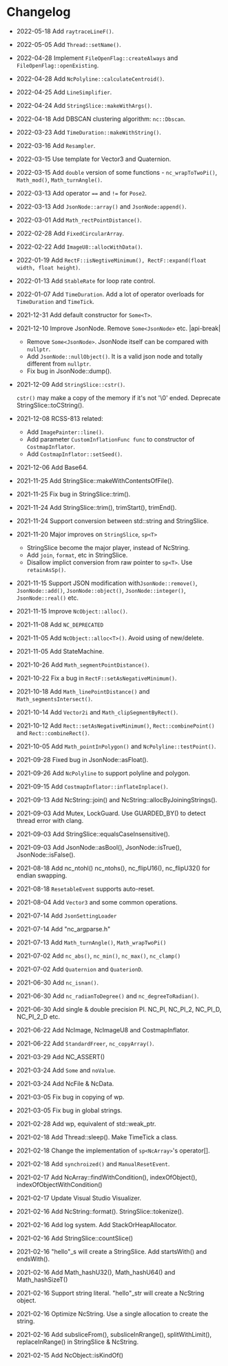 # Changelog

- 2022-05-18 Add `raytraceLineF()`.
- 2022-05-05 Add `Thread::setName()`.
- 2022-04-28 Implement `FileOpenFlag::createAlways` and `FileOpenFlag::openExisting`.
- 2022-04-28 Add `NcPolyline::calculateCentroid()`.
- 2022-04-25 Add `LineSimplifier`.
- 2022-04-24 Add `StringSlice::makeWithArgs()`.
- 2022-04-18 Add DBSCAN clustering algorithm: `nc::Dbscan`.
- 2022-03-23 Add `TimeDuration::makeWithString()`.
- 2022-03-16 Add `Resampler`.
- 2022-03-15 Use template for Vector3 and Quaternion.
- 2022-03-15 Add `double` version of some functions - `nc_wrapToTwoPi()`, `Math_mod()`, `Math_turnAngle()`.
- 2022-03-13 Add operator `==` and `!=` for `Pose2`.
- 2022-03-13 Add `JsonNode::array()` and `JsonNode:append()`.
- 2022-03-01 Add `Math_rectPointDistance()`.
- 2022-02-28 Add `FixedCircularArray`.
- 2022-02-22 Add `ImageU8::allocWithData()`.
- 2022-01-19 Add `RectF::isNegtiveMinimum(), RectF::expand(float width, float height)`.
- 2022-01-13 Add `StableRate` for loop rate control.
- 2022-01-07 Add `TimeDuration`. Add a lot of operator overloads for `TimeDuration` and `TimeTick`.
- 2021-12-31 Add default constructor for `Some<T>`.
- 2021-12-10 Improve JsonNode. Remove `Some<JsonNode>` etc. |api-break|

  - Remove `Some<JsonNode>`. JsonNode itself can be compared with `nullptr`.
  - Add `JsonNode::nullObject()`. It is a valid json node and totally different from `nullptr`.
  - Fix bug in JsonNode::dump().

- 2021-12-09 Add `StringSlice::cstr()`.

  `cstr()` may make a copy of the memory if it's not '\0' ended.
  Deprecate StringSlice::toCString().

- 2021-12-08 RCSS-813 related:

  - Add `ImagePainter::line()`.
  - Add parameter `CustomInflationFunc func` to constructor of `CostmapInflator`.
  - Add `CostmapInflator::setSeed()`.

- 2021-12-06 Add Base64.
- 2021-11-25 Add StringSlice::makeWithContentsOfFile().
- 2021-11-25 Fix bug in StringSlice::trim().
- 2021-11-24 Add StringSlice::trim(), trimStart(), trimEnd().
- 2021-11-24 Support conversion between std::string and StringSlice.
- 2021-11-20 Major improves on `StringSlice`, `sp<T>`

  - StringSlice become the major player, instead of NcString.
  - Add `join`, `format`, etc in StringSlice.
  - Disallow implict conversion from raw pointer to `sp<T>`. Use `retainAsSp()`.

- 2021-11-15 Support JSON modification with`JsonNode::remove()`, `JsonNode::add()`, `JsonNode::object()`, `JsonNode::integer()`, `JsonNode::real()` etc.
- 2021-11-15 Improve `NcObject::alloc()`.
- 2021-11-08 Add `NC_DEPRECATED`
- 2021-11-05 Add `NcObject::alloc<T>()`. Avoid using of new/delete.
- 2021-11-05 Add StateMachine.
- 2021-10-26 Add `Math_segmentPointDistance()`.
- 2021-10-22 Fix a bug in `RectF::setAsNegativeMinimum()`.
- 2021-10-18 Add `Math_linePointDistance()` and `Math_segmentsIntersect()`.
- 2021-10-14 Add `Vector2i` and `Math_clipSegmentByRect()`.
- 2021-10-12 Add `Rect::setAsNegativeMinimum()`, `Rect::combinePoint()` and `Rect::combineRect()`.
- 2021-10-05 Add `Math_pointInPolygon()` and `NcPolyline::testPoint()`.
- 2021-09-28 Fixed bug in JsonNode::asFloat().
- 2021-09-26 Add `NcPolyline` to support polyline and polygon.
- 2021-09-15 Add `CostmapInflator::inflateInplace()`.
- 2021-09-13 Add NcString::join() and NcString::allocByJoiningStrings().
- 2021-09-03 Add Mutex, LockGuard. Use GUARDED_BY() to detect thread error with clang.
- 2021-09-03 Add StringSlice::equalsCaseInsensitive().
- 2021-09-03 Add JsonNode::asBool(), JsonNode::isTrue(), JsonNode::isFalse().
- 2021-08-18 Add nc_ntohl() nc_ntohs(), nc_flipU16(), nc_flipU32() for endian swapping.
- 2021-08-18 `ResetableEvent` supports auto-reset.
- 2021-08-04 Add `Vector3` and some common operations.
- 2021-07-14 Add `JsonSettingLoader`
- 2021-07-14 Add "nc_argparse.h"
- 2021-07-13 Add `Math_turnAngle()`, `Math_wrapTwoPi()`
- 2021-07-02 Add `nc_abs()`, `nc_min()`, `nc_max()`, `nc_clamp()`
- 2021-07-02 Add `Quaternion` and `QuaterionD`.
- 2021-06-30 Add `nc_isnan()`.
- 2021-06-30 Add `nc_radianToDegree()` and `nc_degreeToRadian()`.
- 2021-06-30 Add single & double precision PI. NC_PI, NC_PI_2, NC_PI_D, NC_PI_2_D etc.
- 2021-06-22 Add NcImage, NcImageU8 and CostmapInflator.
- 2021-06-22 Add `StandardFreer`, `nc_copyArray()`.
- 2021-03-29 Add NC_ASSERT()
- 2021-03-24 Add `Some` and `noValue`.
- 2021-03-24 Add NcFile & NcData.
- 2021-03-05 Fix bug in copying of wp.
- 2021-03-05 Fix bug in global strings.
- 2021-02-28 Add wp, equivalent of std::weak_ptr.
- 2021-02-18 Add Thread::sleep(). Make TimeTick a class.
- 2021-02-18 Change the implementation of `sp<NcArray>`'s operator[].
- 2021-02-18 Add `synchroized()` and `ManualResetEvent`.
- 2021-02-17 Add NcArray::findWithCondition(), indexOfObject(), indexOfObjectWithCondition()
- 2021-02-17 Update Visual Studio Visualizer.
- 2021-02-16 Add NcString::format(). StringSlice::tokenize().
- 2021-02-16 Add log system. Add StackOrHeapAllocator.
- 2021-02-16 Add StringSlice::countSlice()
- 2021-02-16 "hello"\_s will create a StringSlice. Add startsWith() and endsWith().
- 2021-02-16 Add Math_hashU32(), Math_hashU64() and Math_hashSizeT()
- 2021-02-16 Support string literal. "hello"\_str will create a NcString object.
- 2021-02-16 Optimize NcString. Use a single allocation to create the string.
- 2021-02-16 Add subsliceFrom(), subsliceInRrange(), splitWithLimit(), replaceInRange() in StringSlice & NcString.
- 2021-02-15 Add NcObject::isKindOf()
